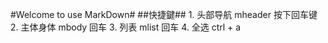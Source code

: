 #Welcome to use MarkDown#
##快捷鍵##
	1. 头部导航 mheader 按下回车键
	2. 主体身体 mbody   回车
	3. 列表 	 mlist   回车
	4. 全选	ctrl + a
